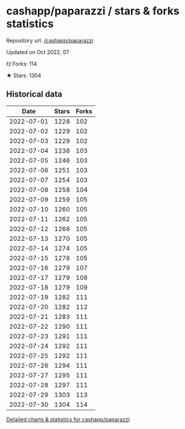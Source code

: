 # cashapp/paparazzi / stars & forks statistics

Repository url: [/cashapp/paparazzi](https://github.com/cashapp/paparazzi)

Updated on Oct 2022, 07

☋ Forks: 114

★ Stars: 1304

## Historical data
| Date | Stars | Forks |
|------|-------|-------|
| 2022-07-01 | 1228 | 102 | 
| 2022-07-02 | 1229 | 102 | 
| 2022-07-03 | 1229 | 102 | 
| 2022-07-04 | 1238 | 103 | 
| 2022-07-05 | 1246 | 103 | 
| 2022-07-06 | 1251 | 103 | 
| 2022-07-07 | 1254 | 103 | 
| 2022-07-08 | 1258 | 104 | 
| 2022-07-09 | 1259 | 105 | 
| 2022-07-10 | 1260 | 105 | 
| 2022-07-11 | 1262 | 105 | 
| 2022-07-12 | 1268 | 105 | 
| 2022-07-13 | 1270 | 105 | 
| 2022-07-14 | 1274 | 105 | 
| 2022-07-15 | 1278 | 105 | 
| 2022-07-16 | 1279 | 107 | 
| 2022-07-17 | 1279 | 108 | 
| 2022-07-18 | 1279 | 109 | 
| 2022-07-19 | 1282 | 111 | 
| 2022-07-20 | 1282 | 112 | 
| 2022-07-21 | 1283 | 111 | 
| 2022-07-22 | 1290 | 111 | 
| 2022-07-23 | 1291 | 111 | 
| 2022-07-24 | 1292 | 111 | 
| 2022-07-25 | 1292 | 111 | 
| 2022-07-26 | 1294 | 111 | 
| 2022-07-27 | 1295 | 111 | 
| 2022-07-28 | 1297 | 111 | 
| 2022-07-29 | 1303 | 113 | 
| 2022-07-30 | 1304 | 114 | 


[Detailed charts & statistics for cashapp/paparazzi](https://reviewgithub.com/rep/cashapp/paparazzi)
